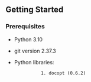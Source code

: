 ## Getting Started

### Prerequisites
* Python 3.10
* git version 2.37.3
* Python libraries:
                
                1. docopt (0.6.2)               
                
